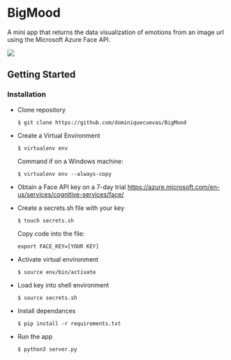 # BigMood
A mini app that returns the data visualization of emotions from an image url using the Microsoft Azure Face API.

![](https://j.gifs.com/nxVrKY.gif)

## Getting Started
### Installation
* Clone repository

    `$ git clone https://github.com/dominiquecuevas/BigMood`

* Create a Virtual Environment

    `$ virtualenv env`

    Command if on a Windows machine:

    `$ virtualenv env --always-copy`

* Obtain a Face API key on a 7-day trial https://azure.microsoft.com/en-us/services/cognitive-services/face/

* Create a secrets.sh file with your key

    `$ touch secrets.sh`

    Copy code into the file:

    ```export FACE_KEY=[YOUR KEY]```

* Activate virtual environment

    `$ source env/bin/activate`

* Load key into shell environment

    `$ source secrets.sh`

* Install dependances

    `$ pip install -r requirements.txt`

* Run the app

    `$ python3 server.py`